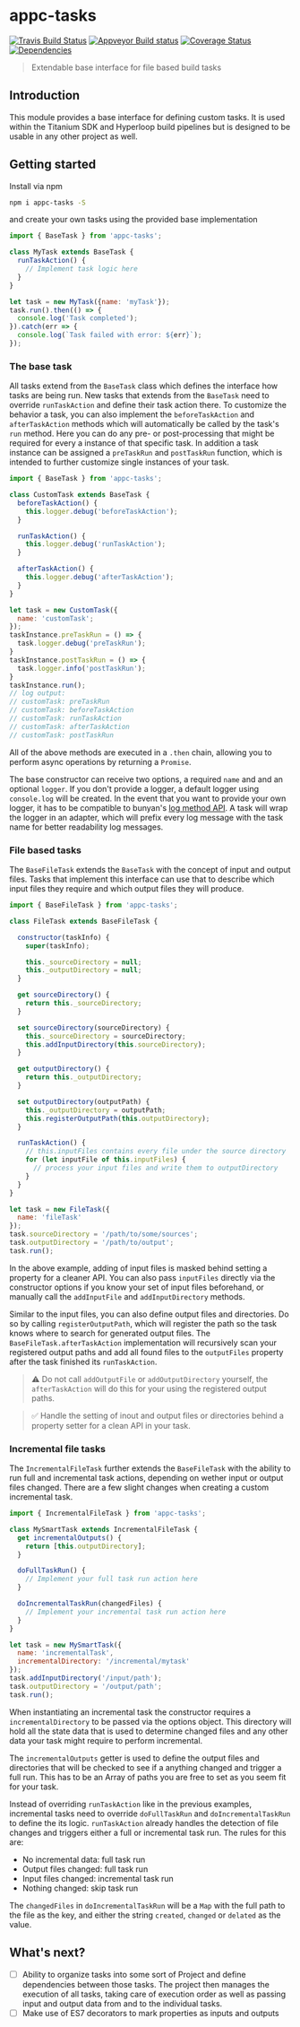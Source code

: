 # appc-tasks

[![Travis Build Status](https://travis-ci.org/appcelerator/appc-tasks.svg?branch=master)](https://travis-ci.org/appcelerator/appc-tasks)
[![Appveyor Build status](https://ci.appveyor.com/api/projects/status/p5gakno7oj276abs?svg=true)](https://ci.appveyor.com/project/appcelerator/appc-tasks)
[![Coverage Status](https://coveralls.io/repos/github/appcelerator/appc-tasks/badge.svg?branch=master)](https://coveralls.io/github/appcelerator/appc-tasks?branch=master)
[![Dependencies](https://david-dm.org/appcelerator/appc-tasks.svg)](https://david-dm.org/appcelerator/appc-tasks)

> Extendable base interface for file based build tasks

## Introduction

This module provides a base interface for defining custom tasks. It is used within the Titanium SDK and Hyperloop build pipelines but is designed to be usable in any other project as well.

## Getting started

Install via npm

```bash
npm i appc-tasks -S
```

and create your own tasks using the provided base implementation

```javascript
import { BaseTask } from 'appc-tasks';

class MyTask extends BaseTask {
  runTaskAction() {
    // Implement task logic here
  }
}

let task = new MyTask({name: 'myTask'});
task.run().then(() => {
  console.log('Task completed');
}).catch(err => {
  console.log(`Task failed with error: ${err}`);
});
```

### The base task

All tasks extend from the `BaseTask` class which defines the interface how tasks are being run. New tasks that extends from the `BaseTask` need to override `runTaskAction` and define their task action there. To  customize the behavior a task, you can also implement the `beforeTaskAction` and `afterTaskAction` methods which will automatically be called by the task's `run` method. Here you can do any pre- or post-processing that might be required for every a instance of that specific task. In addition a task instance can be assigned a `preTaskRun` and `postTaskRun` function, which is intended to further customize single instances of your task.

```javascript
import { BaseTask } from 'appc-tasks';

class CustomTask extends BaseTask {
  beforeTaskAction() {
    this.logger.debug('beforeTaskAction');
  }

  runTaskAction() {
    this.logger.debug('runTaskAction');
  }

  afterTaskAction() {
    this.logger.debug('afterTaskAction');
  }
}

let task = new CustomTask({
  name: 'customTask';
});
taskInstance.preTaskRun = () => {
  task.logger.debug('preTaskRun');
}
taskInstance.postTaskRun = () => {
  task.logger.info('postTaskRun');
}
taskInstance.run();
// log output:
// customTask: preTaskRun
// customTask: beforeTaskAction
// customTask: runTaskAction
// customTask: afterTaskAction
// customTask: postTaskRun
```

All of the above methods are executed in a `.then` chain, allowing you to perform async operations by returning a `Promise`.

The base constructor can receive two options, a required `name` and and an optional `logger`. If you don't provide a logger, a default logger using `console.log` will be created. In the event that you want to provide your own logger, it has to be compatible to bunyan's [log method API](https://github.com/trentm/node-bunyan#log-method-api). A task will wrap the logger in an adapter, which will prefix every log message with the task name for better readability log messages.

### File based tasks

The `BaseFileTask` extends the `BaseTask` with the concept of input and output files. Tasks that implement this interface can use that to describe which input files they require and which output files they will produce.

```javascript
import { BaseFileTask } from 'appc-tasks';

class FileTask extends BaseFileTask {

  constructor(taskInfo) {
    super(taskInfo);

    this._sourceDirectory = null;
    this._outputDirectory = null;
  }

  get sourceDirectory() {
    return this._sourceDirectory;
  }

  set sourceDirectory(sourceDirectory) {
    this._sourceDirectory = sourceDirectory;
    this.addInputDirectory(this.sourceDirectory);
  }

  get outputDirectory() {
    return this._outputDirectory;
  }

  set outputDirectory(outputPath) {
    this._outputDirectory = outputPath;
    this.registerOutputPath(this.outputDirectory);
  }

  runTaskAction() {
    // this.inputFiles contains every file under the source directory
    for (let inputFile of this.inputFiles) {
      // process your input files and write them to outputDirectory
    }
  }
}

let task = new FileTask({
  name: 'fileTask'
});
task.sourceDirectory = '/path/to/some/sources';
task.outputDirectory = '/path/to/output';
task.run();
```

In the above example, adding of input files is masked behind setting a property for a cleaner API. You can also pass `inputFiles` directly  via the constructor options if you know your set of input files beforehand, or manually call the `addInputFile` and `addInputDirectory` methods.

Similar to the input files, you can also define output files and directories. Do so by calling `registerOutputPath`, which will register the path so the task knows where to search for generated output files. The `BaseFileTask.afterTaskAction` implementation will recursively scan your registered output paths and add all found files to the `outputFiles` property after the task finished its `runTaskAction`.

> ⚠️ Do not call `addOutputFile` or `addOutputDirectory` yourself, the `afterTaskAction` will do this for your using the registered output paths.

> ✅ Handle the setting of inout and output files or directories behind a property setter for a clean API in your task.

### Incremental file tasks

The `IncrementalFileTask` further extends the `BaseFileTask` with the ability to run full and incremental task actions, depending on wether input or output files changed. There are a few slight changes when creating a custom incremental task.

```javascript
import { IncrementalFileTask } from 'appc-tasks';

class MySmartTask extends IncrementalFileTask {
  get incrementalOutputs() {
    return [this.outputDirectory];
  }

  doFullTaskRun() {
    // Implement your full task run action here
  }

  doIncrementalTaskRun(changedFiles) {
    // Implement your incremental task run action here
  }
}

let task = new MySmartTask({
  name: 'incrementalTask',
  incrementalDirectory: '/incremental/mytask'
});
task.addInputDirectory('/input/path');
task.outputDirectory = '/output/path';
task.run();
```

When instantiating an incremental task the constructor requires a `incrementalDirectory` to be passed via the options object. This directory will hold all the state data that is used to determine changed files and any other data your task might require to perform incremental.

The `incrementalOutputs` getter is used to define the output files and directories that will be checked to see if a anything changed and trigger a full run. This has to be an Array of paths you are free to set as you seem fit for your task.

Instead of overriding `runTaskAction` like in the previous examples, incremental tasks need to override `doFullTaskRun` and `doIncrementalTaskRun` to define the its logic. `runTaskAction` already handles the detection of file changes and triggers either a full or incremental task run. The rules for this are:

* No incremental data: full task run
* Output files changed: full task run
* Input files changed: incremental task run
* Nothing changed: skip task run

The `changedFiles` in `doIncrementalTaskRun` will be a `Map` with the full path to the file as the key, and either the string `created`, `changed` or `delated` as the value.

## What's next?

- [ ] Ability to organize tasks into some sort of Project and define dependencies between those tasks. The project then manages the execution of all tasks, taking care of execution order as well as passing input and output data from and to the individual tasks.
- [ ] Make use of ES7 decorators to mark properties as inputs and outputs
